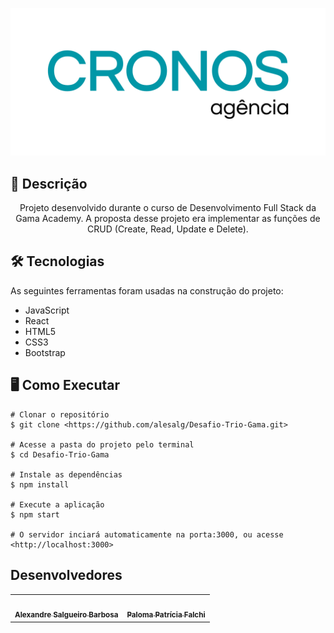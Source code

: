 ![](render/public/imagens/CRONOS-logo.png)

## 📝 Descrição

<p align="center">Projeto desenvolvido durante o curso de Desenvolvimento Full Stack da Gama Academy. A proposta desse projeto era implementar as funções de CRUD (Create, Read, Update e Delete).</p>

<p>

## 🛠 Tecnologias

As seguintes ferramentas foram usadas na construção do projeto:

- JavaScript 
- React
- HTML5
- CSS3
- Bootstrap

## 🖥️ Como Executar


```
# Clonar o repositório
$ git clone <https://github.com/alesalg/Desafio-Trio-Gama.git>

# Acesse a pasta do projeto pelo terminal
$ cd Desafio-Trio-Gama

# Instale as dependências
$ npm install

# Execute a aplicação
$ npm start

# O servidor inciará automaticamente na porta:3000, ou acesse <http://localhost:3000>
```

## Desenvolvedores


<table>
  <tr>
    <td align="center"><a href="https://github.com/alesalg"><img style="border-radius: 50%;" src="https://avatars.githubusercontent.com/u/73660994?v=4" width="100px;" alt=""/><br /><sub><b>Alexandre Salgueiro Barbosa</b></sub></a><br/></a></td>
    <td align="center"><a href="https://github.com/palomapfalchi"><img style="border-radius: 50%;" src="https://avatars.githubusercontent.com/u/85750919?v=4" width="100px;" alt=""/><br /><sub><b>Paloma Patrícia Falchi</b></sub></a><br /></a></td>

  </tr>
</table>

